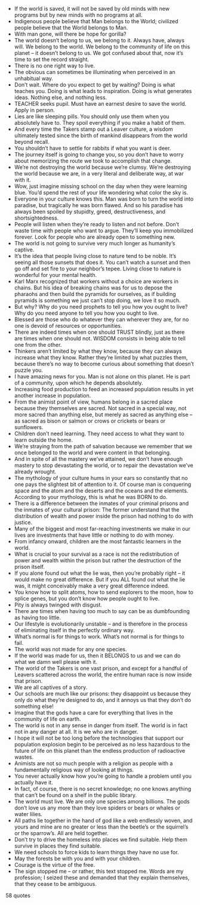  - If the world is saved, it will not be saved by old minds with new programs but by new minds with no programs at all.
 - Indigenous people believe that Man belongs to the World; civilized people believe that the World belongs to Man.
 - With man gone, will there be hope for gorilla?
 - The world doesn’t belong to us, we belong to it. Always have, always will. We belong to the world. We belong to the community of life on this planet – it doesn’t belong to us. We got confused about that, now it’s time to set the record straight.
 - There is no one right way to live.
 - The obvious can sometimes be illuminating when perceived in an unhabitual way.
 - Don’t wait. Where do you expect to get by waiting? Doing is what teaches you. Doing is what leads to inspiration. Doing is what generates ideas. Nothing else, and nothing less.
 - TEACHER seeks pupil. Must have an earnest desire to save the world. Apply in person.
 - Lies are like sleeping pills. You should only use them when you absolutely have to. They spoil everything if you make a habit of them.
 - And every time the Takers stamp out a Leaver culture, a wisdom ultimately tested since the birth of mankind disappears from the world beyond recall.
 - You shouldn’t have to settle for rabbits if what you want is deer.
 - The journey itself is going to change you, so you don’t have to worry about memorizing the route we took to accomplish that change.
 - We’re not destroying the world because we’re clumsy. We’re destroying the world because we are, in a very literal and deliberate way, at war with it.
 - Wow, just imagine missing school on the day when they were learning blue. You’d spend the rest of your life wondering what color the sky is.
 - Everyone in your culture knows this. Man was born to turn the world into paradise, but tragically he was born flawed. And so his paradise has always been spoiled by stupidty, greed, destructiveness, and shortsightedness.
 - People will listen when they’re ready to listen and not before. Don’t waste time with people who want to argue. They’ll keep you immobilized forever. Look for people who are already open to something new.
 - The world is not going to survive very much longer as humanity’s captive.
 - It’s the idea that people living close to nature tend to be noble. It’s seeing all those sunsets that does it. You can’t watch a sunset and then go off and set fire to your neighbor’s tepee. Living close to nature is wonderful for your mental health.
 - Karl Marx recognized that workers without a choice are workers in chains. But his idea of breaking chains was for us to depose the pharaohs and then build the pyramids for ourselves, as if building pyramids is something we just can’t stop doing, we love it so much.
 - But why? Why do you need prophets to tell you how you ought to live? Why do you need anyone to tell you how you ought to live.
 - Blessed are those who do whatever they can wherever they are, for no one is devoid of resources or opportunities.
 - There are indeed times when one should TRUST blindly, just as there are times when one should not. WISDOM consists in being able to tell one from the other.
 - Thinkers aren’t limited by what they know, because they can always increase what they know. Rather they’re limited by what puzzles them, because there’s no way to become curious about something that doesn’t puzzle you.
 - I have amazing news for you. Man is not alone on this planet. He is part of a community, upon which he depends absolutely.
 - Increasing food production to feed an increased population results in yet another increase in population.
 - From the animist point of view, humans belong in a sacred place because they themselves are sacred. Not sacred in a special way, not more sacred than anything else, but merely as sacred as anything else – as sacred as bison or salmon or crows or crickets or bears or sunflowers.
 - Children don’t need learning. They need access to what they want to learn outside the home.
 - We’re straying from the path of salvation because we remember that we once belonged to the world and were content in that belonging.
 - And in spite of all the mastery we’ve attained, we don’t have enough mastery to stop devastating the world, or to repair the devastation we’ve already wrought.
 - The mythology of your culture hums in your ears so constantly that no one pays the slightest bit of attention to it. Of course man is conquering space and the atom and the deserts and the oceans and the elements. According to your mythology, this is what he was BORN to do.
 - There is a difference between the inmates of your criminal prisons and the inmates of your cultural prison: The former understand that the distribution of wealth and power inside the prison had nothing to do with justice.
 - Many of the biggest and most far-reaching investments we make in our lives are investments that have little or nothing to do with money.
 - From infancy onward, children are the most fantastic learners in the world.
 - What is crucial to your survival as a race is not the redistribution of power and wealth within the prison but rather the destruction of the prison itself.
 - If you alone found out what the lie was, then you’re probably right – it would make no great difference. But if you ALL found out what the lie was, it might conceivably make a very great difference indeed.
 - You know how to split atoms, how to send explorers to the moon, how to splice genes, but you don’t know how people ought to live.
 - Pity is always twinged with disgust.
 - There are times when having too much to say can be as dumbfounding as having too little.
 - Our lifestyle is evolutionarily unstable – and is therefore in the process of eliminating itself in the perfectly ordinary way.
 - What’s normal is for things to work. What’s not normal is for things to fail.
 - The world was not made for any one species.
 - If the world was made for us, then it BELONGS to us and we can do what we damn well please with it.
 - The world of the Takers is one vast prison, and except for a handful of Leavers scattered across the world, the entire human race is now inside that prison.
 - We are all captives of a story.
 - Our schools are much like our prisons: they disappoint us because they only do what they’re designed to do, and it annoys us that they don’t do something else!
 - Imagine that the gods have a care for everything that lives in the community of life on earth.
 - The world is not in any sense in danger from itself. The world is in fact not in any danger at all. It is we who are in danger.
 - I hope it will not be too long before the technologies that support our population explosion begin to be perceived as no less hazardous to the future of life on this planet than the endless production of radioactive wastes.
 - Animists are not so much people with a religion as people with a fundamentally religious way of looking at things.
 - You never actually know how you’re going to handle a problem until you actually have it.
 - In fact, of course, there is no secret knowledge; no one knows anything that can’t be found on a shelf in the public library.
 - The world must live. We are only one species among billions. The gods don’t love us any more than they love spiders or bears or whales or water lilies.
 - All paths lie together in the hand of god like a web endlessly woven, and yours and mine are no greater or less than the beetle’s or the squirrel’s or the sparrow’s. All are held together.
 - Don’t try to drive the homeless into places we find suitable. Help them survive in places they find suitable.
 - We need schools to force kids to learn things they have no use for.
 - May the forests be with you and with your children.
 - Courage is the virtue of the free.
 - The sign stopped me – or rather, this text stopped me. Words are my profession; I seized these and demanded that they explain themselves, that they cease to be ambiguous.

58 quotes
